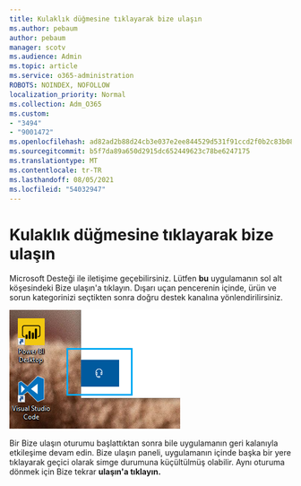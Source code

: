 ```yaml
---
title: Kulaklık düğmesine tıklayarak bize ulaşın
ms.author: pebaum
author: pebaum
manager: scotv
ms.audience: Admin
ms.topic: article
ms.service: o365-administration
ROBOTS: NOINDEX, NOFOLLOW
localization_priority: Normal
ms.collection: Adm_O365
ms.custom:
- "3494"
- "9001472"
ms.openlocfilehash: ad82ad2b88d24cb3e037e2ee844529d531f91ccd2f0b2c83b08ead9df889cc0f
ms.sourcegitcommit: b5f7da89a650d2915dc652449623c78be6247175
ms.translationtype: MT
ms.contentlocale: tr-TR
ms.lasthandoff: 08/05/2021
ms.locfileid: "54032947"
---
```

# <a name="contact-us-by-clicking-the-headphone-button"></a>Kulaklık düğmesine tıklayarak bize ulaşın

Microsoft Desteği ile iletişime geçebilirsiniz. Lütfen **bu** uygulamanın sol alt köşesindeki Bize ulaşın'a tıklayın. Dışarı uçan pencerenin içinde, ürün ve sorun kategorinizi seçtikten sonra doğru destek kanalına yönlendirilirsiniz.

![Kulaklık simgesine tıklayarak bizimle iletişime geçin.](media/contact-us-headphone-icon.png)

Bir Bize ulaşın oturumu başlattıktan sonra bile uygulamanın geri kalanıyla etkileşime devam edin. Bize ulaşın paneli, uygulamanın içinde başka bir yere tıklayarak geçici olarak simge durumuna küçültülmüş olabilir. Aynı oturuma dönmek için Bize tekrar **ulaşın'a tıklayın.**
